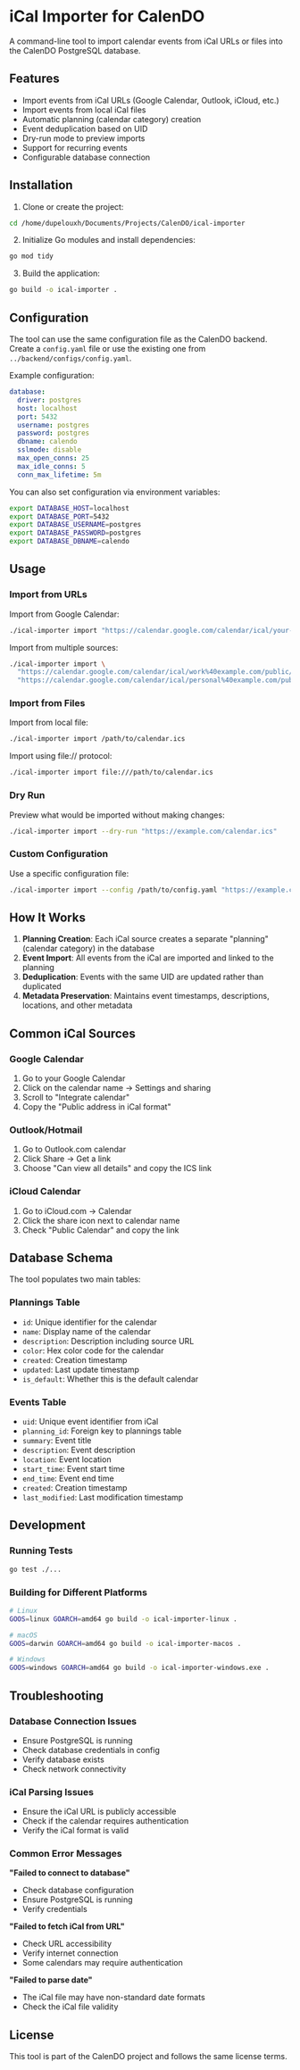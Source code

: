 # iCal Importer for CalenDO

A command-line tool to import calendar events from iCal URLs or files into the CalenDO PostgreSQL database.

## Features

- Import events from iCal URLs (Google Calendar, Outlook, iCloud, etc.)
- Import events from local iCal files
- Automatic planning (calendar category) creation
- Event deduplication based on UID
- Dry-run mode to preview imports
- Support for recurring events
- Configurable database connection

## Installation

1. Clone or create the project:
```bash
cd /home/dupelouxh/Documents/Projects/CalenDO/ical-importer
```

2. Initialize Go modules and install dependencies:
```bash
go mod tidy
```

3. Build the application:
```bash
go build -o ical-importer .
```

## Configuration

The tool can use the same configuration file as the CalenDO backend. Create a `config.yaml` file or use the existing one from `../backend/configs/config.yaml`.

Example configuration:
```yaml
database:
  driver: postgres
  host: localhost
  port: 5432
  username: postgres
  password: postgres
  dbname: calendo
  sslmode: disable
  max_open_conns: 25
  max_idle_conns: 5
  conn_max_lifetime: 5m
```

You can also set configuration via environment variables:
```bash
export DATABASE_HOST=localhost
export DATABASE_PORT=5432
export DATABASE_USERNAME=postgres
export DATABASE_PASSWORD=postgres
export DATABASE_DBNAME=calendo
```

## Usage

### Import from URLs

Import from Google Calendar:
```bash
./ical-importer import "https://calendar.google.com/calendar/ical/your-email%40gmail.com/public/basic.ics"
```

Import from multiple sources:
```bash
./ical-importer import \
  "https://calendar.google.com/calendar/ical/work%40example.com/public/basic.ics" \
  "https://calendar.google.com/calendar/ical/personal%40example.com/public/basic.ics"
```

### Import from Files

Import from local file:
```bash
./ical-importer import /path/to/calendar.ics
```

Import using file:// protocol:
```bash
./ical-importer import file:///path/to/calendar.ics
```

### Dry Run

Preview what would be imported without making changes:
```bash
./ical-importer import --dry-run "https://example.com/calendar.ics"
```

### Custom Configuration

Use a specific configuration file:
```bash
./ical-importer import --config /path/to/config.yaml "https://example.com/calendar.ics"
```

## How It Works

1. **Planning Creation**: Each iCal source creates a separate "planning" (calendar category) in the database
2. **Event Import**: All events from the iCal are imported and linked to the planning
3. **Deduplication**: Events with the same UID are updated rather than duplicated
4. **Metadata Preservation**: Maintains event timestamps, descriptions, locations, and other metadata

## Common iCal Sources

### Google Calendar
1. Go to your Google Calendar
2. Click on the calendar name → Settings and sharing
3. Scroll to "Integrate calendar" 
4. Copy the "Public address in iCal format"

### Outlook/Hotmail
1. Go to Outlook.com calendar
2. Click Share → Get a link
3. Choose "Can view all details" and copy the ICS link

### iCloud Calendar
1. Go to iCloud.com → Calendar
2. Click the share icon next to calendar name
3. Check "Public Calendar" and copy the link

## Database Schema

The tool populates two main tables:

### Plannings Table
- `id`: Unique identifier for the calendar
- `name`: Display name of the calendar
- `description`: Description including source URL
- `color`: Hex color code for the calendar
- `created`: Creation timestamp
- `updated`: Last update timestamp
- `is_default`: Whether this is the default calendar

### Events Table
- `uid`: Unique event identifier from iCal
- `planning_id`: Foreign key to plannings table
- `summary`: Event title
- `description`: Event description
- `location`: Event location
- `start_time`: Event start time
- `end_time`: Event end time
- `created`: Creation timestamp
- `last_modified`: Last modification timestamp

## Development

### Running Tests
```bash
go test ./...
```

### Building for Different Platforms
```bash
# Linux
GOOS=linux GOARCH=amd64 go build -o ical-importer-linux .

# macOS
GOOS=darwin GOARCH=amd64 go build -o ical-importer-macos .

# Windows
GOOS=windows GOARCH=amd64 go build -o ical-importer-windows.exe .
```

## Troubleshooting

### Database Connection Issues
- Ensure PostgreSQL is running
- Check database credentials in config
- Verify database exists
- Check network connectivity

### iCal Parsing Issues
- Ensure the iCal URL is publicly accessible
- Check if the calendar requires authentication
- Verify the iCal format is valid

### Common Error Messages

**"Failed to connect to database"**
- Check database configuration
- Ensure PostgreSQL is running
- Verify credentials

**"Failed to fetch iCal from URL"**
- Check URL accessibility
- Verify internet connection
- Some calendars may require authentication

**"Failed to parse date"**
- The iCal file may have non-standard date formats
- Check the iCal file validity

## License

This tool is part of the CalenDO project and follows the same license terms.
